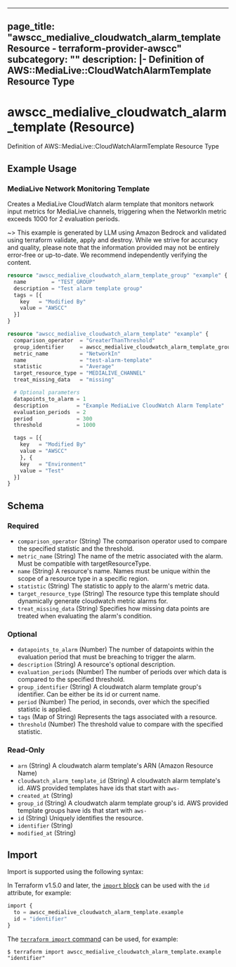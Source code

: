 
---
page_title: "awscc_medialive_cloudwatch_alarm_template Resource - terraform-provider-awscc"
subcategory: ""
description: |-
  Definition of AWS::MediaLive::CloudWatchAlarmTemplate Resource Type
---

# awscc_medialive_cloudwatch_alarm_template (Resource)

Definition of AWS::MediaLive::CloudWatchAlarmTemplate Resource Type

## Example Usage

### MediaLive Network Monitoring Template

Creates a MediaLive CloudWatch alarm template that monitors network input metrics for MediaLive channels, triggering when the NetworkIn metric exceeds 1000 for 2 evaluation periods.

~> This example is generated by LLM using Amazon Bedrock and validated using terraform validate, apply and destroy. While we strive for accuracy and quality, please note that the information provided may not be entirely error-free or up-to-date. We recommend independently verifying the content.

```terraform
resource "awscc_medialive_cloudwatch_alarm_template_group" "example" {
  name        = "TEST_GROUP"
  description = "Test alarm template group"
  tags = [{
    key   = "Modified By"
    value = "AWSCC"
  }]
}

resource "awscc_medialive_cloudwatch_alarm_template" "example" {
  comparison_operator  = "GreaterThanThreshold"
  group_identifier     = awscc_medialive_cloudwatch_alarm_template_group.example.name
  metric_name          = "NetworkIn"
  name                 = "test-alarm-template"
  statistic            = "Average"
  target_resource_type = "MEDIALIVE_CHANNEL"
  treat_missing_data   = "missing"

  # Optional parameters
  datapoints_to_alarm = 1
  description         = "Example MediaLive CloudWatch Alarm Template"
  evaluation_periods  = 2
  period              = 300
  threshold           = 1000

  tags = [{
    key   = "Modified By"
    value = "AWSCC"
    }, {
    key   = "Environment"
    value = "Test"
  }]
}
```

<!-- schema generated by tfplugindocs -->
## Schema

### Required

- `comparison_operator` (String) The comparison operator used to compare the specified statistic and the threshold.
- `metric_name` (String) The name of the metric associated with the alarm. Must be compatible with targetResourceType.
- `name` (String) A resource's name. Names must be unique within the scope of a resource type in a specific region.
- `statistic` (String) The statistic to apply to the alarm's metric data.
- `target_resource_type` (String) The resource type this template should dynamically generate cloudwatch metric alarms for.
- `treat_missing_data` (String) Specifies how missing data points are treated when evaluating the alarm's condition.

### Optional

- `datapoints_to_alarm` (Number) The number of datapoints within the evaluation period that must be breaching to trigger the alarm.
- `description` (String) A resource's optional description.
- `evaluation_periods` (Number) The number of periods over which data is compared to the specified threshold.
- `group_identifier` (String) A cloudwatch alarm template group's identifier. Can be either be its id or current name.
- `period` (Number) The period, in seconds, over which the specified statistic is applied.
- `tags` (Map of String) Represents the tags associated with a resource.
- `threshold` (Number) The threshold value to compare with the specified statistic.

### Read-Only

- `arn` (String) A cloudwatch alarm template's ARN (Amazon Resource Name)
- `cloudwatch_alarm_template_id` (String) A cloudwatch alarm template's id. AWS provided templates have ids that start with `aws-`
- `created_at` (String)
- `group_id` (String) A cloudwatch alarm template group's id. AWS provided template groups have ids that start with `aws-`
- `id` (String) Uniquely identifies the resource.
- `identifier` (String)
- `modified_at` (String)

## Import

Import is supported using the following syntax:

In Terraform v1.5.0 and later, the [`import` block](https://developer.hashicorp.com/terraform/language/import) can be used with the `id` attribute, for example:

```terraform
import {
  to = awscc_medialive_cloudwatch_alarm_template.example
  id = "identifier"
}
```

The [`terraform import` command](https://developer.hashicorp.com/terraform/cli/commands/import) can be used, for example:

```shell
$ terraform import awscc_medialive_cloudwatch_alarm_template.example "identifier"
```
